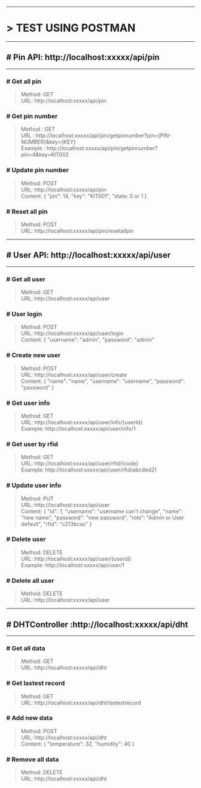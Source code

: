 

----------
# > TEST USING POSTMAN <br/>
----------
## # Pin API: http://localhost:xxxxx/api/pin <br/>
----------
### # Get all pin<br/>
>Method: GET <br/>
>URL: http://localhost:xxxxx/api/pin <br/>

### # Get pin number <br/>
>Method : GET <br/>
>URL : http://localhost:xxxxx/api/pin/getpinnumber?pin={PIN-NUMBER}&key={KEY} <br/>
>Example : http://localhost:xxxxx/api/pin/getpinnumber?pin=4&key=KIT002

### # Update pin number <br/>
>Method: POST <br/>
>URL: http://localhost:xxxxx/api/pin <br/>
>Content: 
	{
		"pin": 14,
		"key": "KIT001",
		"state: 0 or 1
	}

### # Reset all pin<br/>
>Method: POST <br/>
>URL: http://localhost:xxxxx/api/pin/resetallpin <br/>

----------
## # User API: http://localhost:xxxxx/api/user <br/>
----------
### # Get all user <br/>
>Method: GET <br/>
>URL: http://localhost:xxxxx/api/user<br/>

### # User login <br/>
>Method: POST <br/>
>URL: http://localhost:xxxxx/api/user/login <br/>
>Content:
	{
		"username": "admin",
		"password": "admin"
 
### # Create new user <br/>
>Method: POST <br/>
>URL: http://localhost:xxxxx/api/user/create <br/>
>Content:
	{
		"name": "name",
		"username": "username",
		"password": "password"
	}

### # Get user info <br/>
>Method: GET <br/>
>URL: http://localhost:xxxxx/api/user/info/{userId} <br/>
>Example:  http://localhost:xxxxx/api/user/info/1

### # Get user by rfid <br/>
>Method: GET <br/>
>URL: http://localhost:xxxxx/api/user/rfid/{code} <br/>
>Example:  http://localhost:xxxxx/api/user/rfid/abcded21

### # Update user info <br/>
>Method: PUT <br/>
>URL: http://localhost:xxxxx/api/user <br/>
>Content:
	{
		"id": 1,
		"username": "username can't change",
		"name": "new name",
		"password": "new password",
		"role": "Admin or User default",
		"rfid": "c213bcas"
	}

### # Delete user <br/>
>Method: DELETE <br/>
>URL: http://localhost:xxxxx/api/user/{userid} <br/>
>Example:  http://localhost:xxxxx/api/user/1

### # Delete all user <br/>
>Method: DELETE <br/>
>URL: http://localhost:xxxxx/api/user

----------
## # DHTController :http://localhost:xxxxx/api/dht <br/>
----------
### # Get all data <br/>
>Method: GET <br/>
>URL: http://localhost:xxxxx/api/dht

### # Get lastest record <br/>
>Method: GET <br/>
>URL: http://localhost:xxxxx/api/dht/lastestrecord

### # Add new data <br/>
>Method: POST <br/>
>URL: http://localhost:xxxxx/api/dht <br/>
>Content:
	{
		"temperature": 32,
		"humidity": 40
	}
 
### # Remove all data <br/>
>Method: DELETE <br/>
>URL: http://localhost:xxxxx/api/dht <br/>
